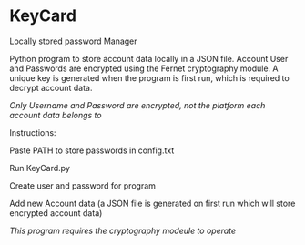 # KeyCard
Locally stored password Manager

Python program to store account data locally in a JSON file. Account User and Passwords are encrypted using the Fernet cryptography module. A unique key is generated when the program is first run, which is required to decrypt account data.

*Only Username and Password are encrypted, not the platform each account data belongs to*



Instructions:

Paste PATH to store passwords in config.txt

Run KeyCard.py

Create user and password for program

Add new Account data (a JSON file is generated on first run which will store encrypted account data)



*This program requires the cryptography modeule to operate*

